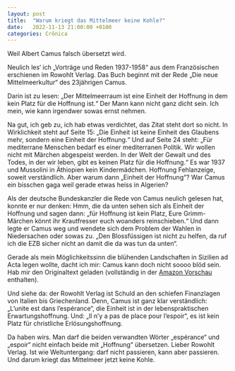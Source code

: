 ```yaml
---
layout: post
title:  "Warum kriegt das Mittelmeer keine Kohle?"
date:   2022-11-13 21:00:00 +0100
categories: Crônica
---
```

Weil Albert Camus falsch übersetzt wird.

Neulich les‘ ich „Vorträge und Reden 1937-1958“ aus dem Französischen erschienen im Rowohlt Verlag. Das Buch beginnt mit der Rede „Die neue Mittelmeerkultur“ des 23jährigen Camus.

Darin ist zu lesen: „Der Mittelmeerraum ist eine Einheit der Hoffnung in dem kein Platz für die Hoffnung ist.“ Der Mann kann nicht ganz dicht sein. Ich mein, wie kann irgendwer sowas ernst nehmen.

Na gut, ich geb zu, ich hab etwas verdichtet, das Zitat steht dort so nicht. In Wirklichkeit steht auf Seite 15: „Die Einheit ist keine Einheit des Glaubens mehr, sondern eine Einheit der Hoffnung.“ Und auf Seite 24 steht: „Für mediterrane Menschen bedarf es einer mediterranen Politik. Wir wollen nicht mit Märchen abgespeist werden. In der Welt der Gewalt und des Todes, in der wir leben, gibt es keinen Platz für die Hoffnung.“ Es war 1937 und Mussolini in Äthiopien kein Kindermädchen. Hoffnung Fehlanzeige, soweit verständlich. Aber warum dann „Einheit der Hoffnung“? War Camus ein bisschen gaga weil gerade etwas heiss in Algerien?

Als der deutsche Bundeskanzler die Rede von Camus neulich gelesen hat, konnte er nur denken: Hmm, die da unten sehen sich als Einheit der Hoffnung und sagen dann: „für Hoffnung ist kein Platz, Eure Grimm-Märchen könnt ihr Krautfresser euch woanders reinschieben.“ Und dann legte er Camus weg und wendete sich dem Problem der Wahlen in Niedersachen oder sowas zu. „Den Blossfüssigen ist nicht zu helfen, da ruf ich die EZB sicher nicht an damit die da was tun da unten“.

Gerade als mein Möglichkeitssinn die blühenden Landschaften in Sizilien ad Acta legen wollte, dacht ich mir: Camus kann doch nicht soooo blöd sein. Hab mir den Originaltext geladen (vollständig in der [Amazon Vorschau](https://www.amazon.com/dp/2072741688?ref_=cm_sw_r_cp_ud_dp_7SGK1CXPK8VFADTHX4XM) enthalten).

Und siehe da: der Rowohlt Verlag ist Schuld an den schiefen Finanzlagen von Italien bis Griechenland. Denn, Camus ist ganz klar verständlich: „L’unite est dans l’espérance“, die Einheit ist in der lebenspraktischen Erwartungshoffnung. Und: „Il n’y a pas de place pour l’espoir“, es ist kein Platz für christliche Erlösungshoffnung.

Da haben wirs. Man darf die beiden verwandten Wörter „espérance“ und „espoir“ nicht einfach beide mit „Hoffnung“ übersetzen. Lieber Rowohlt Verlag. Ist wie Weltuntergang: darf nicht passieren, kann aber passieren.
Und darum kriegt das Mittelmeer jetzt keine Kohle.
